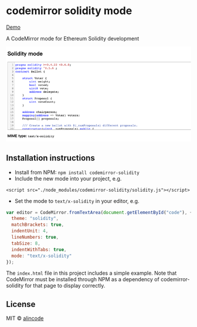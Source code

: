 # codemirror solidity mode

[Demo](https://alincode.github.io/codemirror-solidity/)

A CodeMirror mode for Ethereum Solidity development

![](demo.png)

## Installation instructions

+ Install from NPM: `npm install codemirror-solidity`
+ Include the new mode into your project, e.g.
```
<script src="./node_modules/codemirror-solidity/solidity.js"></script>
```
+ Set the mode to `text/x-solidity` in your editor, e.g.

```js
var editor = CodeMirror.fromTextArea(document.getElementById("code"), {
  theme: "solidity",
  matchBrackets: true,
  indentUnit: 4,
  lineNumbers: true,
  tabSize: 8,
  indentWithTabs: true,
  mode: "text/x-solidity"
});
```

The `index.html` file in this project includes a simple example.  Note that CodeMirror must be installed through NPM as a dependency of codemirror-solidity for that page to display correctly.

## License
MIT © [alincode](https://github.com/alincode/codemirror-solidity)